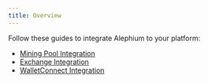 ```yaml
---
title: Overview
---
```


Follow these guides to integrate Alephium to your platform:
* [Mining Pool Integration](/integration/mining)
* [Exchange Integration](/integration/exchange)
* [WalletConnect Integration](/integration/walletconnect)
